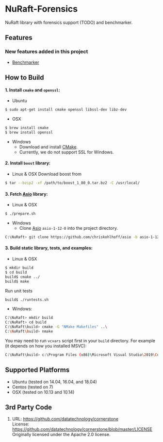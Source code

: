 
NuRaft-Forensics
======

NuRaft library with forensics support (TODO) and benchmarker. 

Features
--------
### New features added in this project ###
* [Benchmarker](client/README.md)


How to Build
------------
#### 1. Install `cmake` and `openssl`: ####

* Ubuntu
```sh
$ sudo apt-get install cmake openssl libssl-dev libz-dev
```

* OSX
```sh
$ brew install cmake
$ brew install openssl
```
* Windows
    * Download and install [CMake](https://cmake.org/download/).
    * Currently, we do not support SSL for Windows.


#### 2. Install `boost` library: ####

* Linux & OSX
Download boost from 

```sh
$ tar --bzip2 -xf /path/to/boost_1_80_0.tar.bz2 -C /usr/local/
```


#### 3. Fetch [Asio](https://github.com/chriskohlhoff/asio) library: ####

* Linux & OSX
```sh
$ ./prepare.sh
```
* Windows
    * Clone [Asio](https://github.com/chriskohlhoff/asio) `asio-1-12-0`
      into the project directory.
```sh
C:\NuRaft> git clone https://github.com/chriskohlhoff/asio -b asio-1-12-0
```

#### 3. Build static library, tests, and examples: ####

* Linux & OSX
```sh
$ mkdir build
$ cd build
build$ cmake ../
build$ make
```

Run unit tests
```sh
build$ ./runtests.sh
```

* Windows:
```sh
C:\NuRaft> mkdir build
C:\NuRaft> cd build
C:\NuRaft\build> cmake -G "NMake Makefiles" ..\
C:\NuRaft\build> nmake
```

You may need to run `vcvars` script first in your `build` directory. For example (it depends on how you installed MSVC):
```sh
C:\NuRaft\build> c:\Program Files (x86)\Microsoft Visual Studio\2019\Community\VC\Auxiliary\Build\vcvars64.bat
```

Supported Platforms
-------------------
* Ubuntu (tested on 14.04, 16.04, and 18.04)
* Centos (tested on 7)
* OSX (tested on 10.13 and 10.14)

3rd Party Code
--------------
1. URL: https://github.com/datatechnology/cornerstone<br>
License: https://github.com/datatechnology/cornerstone/blob/master/LICENSE<br>
Originally licensed under the Apache 2.0 license.

